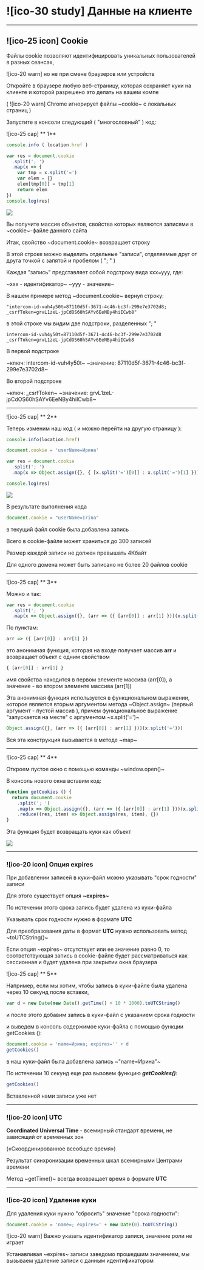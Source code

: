# ![ico-30 study] Данные на клиенте

_______________________________________

## ![ico-25 icon] Cookie

Файлы cookie позволяют идентифицировать уникальных пользователей в разных сеансах,

![ico-20 warn] но не при смене браузеров или устройств

Откройте в браузере любую веб-страницу, которая сохраняет куки на клиенте и которой разрешено это делать на вашем компе

( ![ico-20 warn] Chrome игнорирует файлы ~cookie~ с локальных страниц )

Запустите в консоли следующий ( "многословный" ) код:

![ico-25 cap] ** 1**

~~~js
console.info ( location.href )

var res = document.cookie
  .split('; ')
  .map(x => {
    var tmp = x.split('=')
    var elem = {}
    elem[tmp[0]] = tmp[1]
    return elem
})
console.log(res)
~~~

![](https://lh4.googleusercontent.com/ff09mvDAMy80ahxWRzoq2QDhrQtACJ19czpFWBSwlEoWf_I3u1QUolgK4pO1A8SKKWp-BNAfjNFTn57WHLejg34Wp_koYlivWH2JjFzikxRMz_nr6fg8ZLBBWOm9Xkmyn0wv3fqSPA8jfSI)

Вы получите массив объектов, свойства которых являются записями в ~cookie~-файле данного сайта

Итак, свойство ~document.cookie~ возвращает  строку

В этой строке можно выделить отдельные "записи", отделяемые друг от друга точкой с запятой и пробелом  ( "; " )

Каждая "запись" представляет собой подстроку вида  xxx=yyy,   где:

~xxx - идентификатор~
~yyy - значение~

В нашем примере метод ~document.cookie~  вернул строку:

~~~console
"intercom-id-vuh4y50t=87110d5f-3671-4c46-bc3f-299e7e3702d8; _csrfToken=grvL1zeL-jpCdOS60hSAYv6EeNBy4hiICwb8"
~~~

в этой строке мы видим две подстроки, разделенных  "; "

~~~console
intercom-id-vuh4y50t=87110d5f-3671-4c46-bc3f-299e7e3702d8
_csrfToken=grvL1zeL-jpCdOS60hSAYv6EeNBy4hiICwb8
~~~

В первой подстроке

~ключ:      intercom-id-vuh4y50t~
~значение:  87110d5f-3671-4c46-bc3f-299e7e3702d8~

Во второй подстроке

~ключ:      _csrfToken~
~значение:  grvL1zeL-jpCdOS60hSAYv6EeNBy4hiICwb8~

____________________________

![ico-25 cap] ** 2**

Теперь изменим наш код ( и можно перейти на другую страницу ):

~~~js
console.info(location.href)

document.cookie = 'userName=Ирина'

var res = document.cookie
  .split('; ')
  .map(x => Object.assign({}, { [x.split('=')[0]] : x.split('=')[1] }))

console.log(res)
~~~

![](https://lh4.googleusercontent.com/0S48mrOhxzSppmjxS-1UwW7CZuL2edhilC0y46zhtf8q4elSbLky5uwBawHTLPq8n4dV8k_yDKY9uLd5tRsout8VYucYOWazePFBV-AomUxvwn4i13oZDQ42xZ2ocdm2qO6SR-LnuU-pTLY)

В результате выполнения кода

~~~js
document.cookie = "userName=Irina"
~~~

в текущий файл cookie была добавлена запись

Всего в  cookie-файле  может храниться до 300 записей

Размер каждой записи не должен превышать 4Кбайт

Для одного домена может быть записано не более 20 файлов cookie

_____________________________

![ico-25 cap] ** 3**

Можно и так:

~~~js
var res = document.cookie
  .split('; ')
  .map(x => Object.assign({}, (arr => ({ [arr[0]] : arr[1] }))(x.split('='))))
~~~

По пунктам:

~~~js
arr => ({ [arr[0]] : arr[1] })
~~~

это анонимная функция, которая на входе получает массив **arr** и возвращает объект с одним свойством

~~~js
{ [arr[0]] : arr[1] }
~~~

имя свойства находится в первом элементе массива (arr[0]),
а значение - во втором элементе массива (arr[1])

Эта анонимная функция используется в функциональном выражении, которое является вторым аргументом метода ~Object.assign~
(первый аргумент - пустой массив ),
причем функциональное выражение "запускается на месте" с аргументом  ~x.split('=')~

~~~js
Object.assign({}, (arr => ({ [arr[0]] : arr[1] }))(x.split('=')))
~~~

Вся эта конструкция вызывается в методе ~map~

_________________________________

![ico-25 cap] ** 4**

Откроем пустое окно с помощью команды ~window.open()~

В консоль нового окна вставим код:

~~~js
function getCookies () {
  return document.cookie
    .split('; ')
    .map(x => Object.assign({}, (arr => ({ [arr[0]] : arr[1] }))(x.split('='))))
    .reduce((res, item) => Object.assign(res, item), {})
}
~~~

Эта функция будет возвращать куки как объект

![](https://lh6.googleusercontent.com/MMmxDm8XRp-hNUNc8wZioR9S2BTgrc3c_v89g5o26BKLuQQgmkBuGQFsfFaFPYF5389YtrCoW7hDBeI5GMdgh-k956BJZnMwUNAQeEJWbfjzwJtrLcJ6BLIYwVbsGZD4ClrBC9fQ1-hJy5k)

___________________________________

### ![ico-20 icon] Опция expires

При добавлении записей в куки-файл можно указывать "срок годности" записи

Для этого существует опция **~expires~**

По истечении этого срока запись будет удалена из куки-файла

Указывать срок годности нужно в формате  **UTC**

Для преобразования даты в формат  **UTC**  нужно использовать метод  ~toUTCString()~

Если опция ~expires~ отсутствует или ее значение равно 0, то соответствующая запись в cookie-файле будет рассматриваться как сессионная и будет удалена при закрытии окна браузера


![ico-25 cap] ** 5**

Например, если мы хотим, чтобы запись в куки-файле была удалена через 10 секунд после вставки,

~~~js
var d = new Date(new Date().getTime() + 10 * 1000).toUTCString()
~~~

и после этого добавим запись в куки-файл c указанием срока годности

и выведем в консоль содержимое куки-файла с помощью функции getCookies ():

~~~js
document.cookie = 'name=Ирина; expires='' + d
getCookies()
~~~

в наш куки-файл была добавлена запись ~"name=Ирина"~

По истечении 10 секунд еще раз вызовем функцию **_getCookies()_**:

~~~js
getCookies()
~~~

Вставленной нами записи уже нет

______________________________

### ![ico-20 icon] UTC

**Coordinated Universal Time** - всемирный стандарт времени, не зависящий от временных зон

(«Скоординированное всеобщее время»)

Результат синхронизации временных шкал всемирными Центрами времени

Метод ~getTime()~  всегда возвращает время в формате **UTC**

_______________________

### ![ico-20 icon] Удаление куки

Для удаления куки нужно "сбросить" значение "срока годности":

~~~js
document.cookie = 'name=; expires=' + new Date(0).toUTCString()
~~~

![ico-20 warn] Важно указать идентификатор записи, значение роли не играет

Устанавливая  ~expires~  записи заведомо прошедшим значением, мы вызываем удаление записи с данным идентификатором
